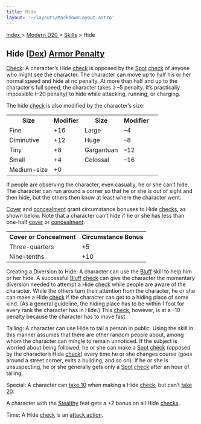 ```yaml
---
title: Hide
layout: '~/layouts/MarkdownLayout.astro'
---
```


[ Index ](/) > [ Modern D20 ](/modern.d20.srd) > [Skills](/modern.d20.srd/skills) > Hide

## Hide ([Dex](/modern.d20.srd/basics/ability.scores)) [Armor Penalty](/modern.d20.srd/equipment/armor.general)

[Check](/modern.d20.srd/skills/skill.basics.php#skill): A character’s Hide
[check](/modern.d20.srd/skills/skill.basics.php#skill) is opposed by the
[Spot](/modern.d20.srd/skills/spot)
[check](/modern.d20.srd/skills/skill.basics.php#skill) of anyone who might see
the character. The character can move up to half his or her normal speed and
hide at no penalty. At more than half and up to the character’s full speed,
the character takes a –5 penalty. It’s practically impossible (–20 penalty) to
hide while attacking, running, or charging.

The hide [check](/modern.d20.srd/skills/skill.basics.php#skill) is also
modified by the character’s size:


<table> <tr><th>Size</th> <th>Modifier</th> <th>Size</th> <th>Modifier</th></tr> <tr><td> Fine</td><td> +16</td><td> Large</td><td> –4 </td></tr> <tr class="shaded"><td> Diminutive</td><td> +12</td><td> Huge</td><td> –8 </td></tr> <tr><td> Tiny</td><td> +8</td><td> Gargantuan</td><td> –12 </td></tr> <tr class="shaded"><td> Small</td><td> +4</td><td> Colossal</td><td> –16 </td></tr> <tr><td> Medium-size</td><td> +0</td><td> </td><td> </td><td> </td></tr></table>


If people are observing the character, even casually, he or she can’t hide.
The character can run around a corner so that he or she is out of sight and
then hide, but the others then know at least where the character went.

[Cover](/modern.d20.srd/combat/cover) and
[concealment](/modern.d20.srd/combat/concealment) grant circumstance bonuses
to Hide [checks](/modern.d20.srd/skills/skill.basics.php#skill), as shown
below. Note that a character can’t hide if he or she has less than one-half
[cover](/modern.d20.srd/combat/cover) or
[concealment](/modern.d20.srd/combat/concealment).


<table> <tr><th> Cover or Concealment</th> <th>Circumstance Bonus</th> </tr> <tr><td> Three-quarters</td><td> +5 </td></tr> <tr class="shaded"><td> Nine-tenths</td><td> +10 </td></tr> </table>


Creating a Diversion to Hide: A character can use the
[Bluff](/modern.d20.srd/skills/bluff) skill to help him or her hide. A
successful [Bluff](/modern.d20.srd/skills/bluff)
[check](/modern.d20.srd/skills/skill.basics.php#skill) can give the character
the momentary diversion needed to attempt a Hide
[check](/modern.d20.srd/skills/skill.basics.php#skill) while people are aware
of the character. While the others turn their attention from the character, he
or she can make a Hide [check](/modern.d20.srd/skills/skill.basics.php#skill)
if the character can get to a hiding place of some kind. (As a general
guideline, the hiding place has to be within 1 foot for every rank the
character has in Hide.) This
[check](/modern.d20.srd/skills/skill.basics.php#skill), however, is at a –10
penalty because the character has to move fast.

Tailing: A character can use Hide to tail a person in public. Using the skill
in this manner assumes that there are other random people about, among whom
the character can mingle to remain unnoticed. If the subject is worried about
being followed, he or she can make a [Spot](/modern.d20.srd/skills/spot)
[check](/modern.d20.srd/skills/skill.basics.php#skill) (opposed by the
character’s Hide [check](/modern.d20.srd/skills/skill.basics.php#skill)) every
time he or she changes course (goes around a street corner, exits a building,
and so on). If he or she is unsuspecting, he or she generally gets only a
[Spot](/modern.d20.srd/skills/spot)
[check](/modern.d20.srd/skills/skill.basics.php#skill) after an hour of
tailing.

Special: A character can [take 10](/modern.d20.srd/skills/skill.basics.php#take10) when making a Hide
[check](/modern.d20.srd/skills/skill.basics.php#skill), but can’t [take 20](/modern.d20.srd/skills/skill.basics.php#take20).

A character with the [Stealthy](/modern.d20.srd/feats/stealthy) feat gets a +2
bonus on all Hide [checks](/modern.d20.srd/skills/skill.basics.php#skill).

Time: A Hide [check](/modern.d20.srd/skills/skill.basics.php#skill) is an
[attack action](/modern.d20.srd/combat/attack.actions).

